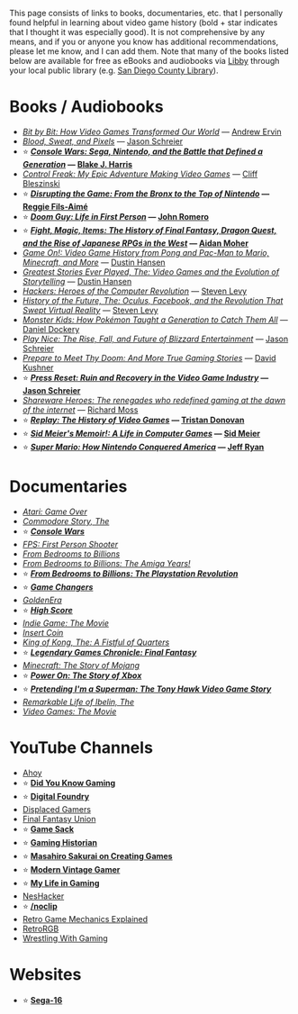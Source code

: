 This page consists of links to books, documentaries, etc. that I personally found helpful in learning about video game history (bold + star indicates that I thought it was especially good).
It is not comprehensive by any means, and if you or anyone you know has additional recommendations, please let me know, and I can add them.
Note that many of the books listed below are available for free as eBooks and audiobooks via [Libby](https://libbyapp.com/) through your local public library (e.g. [San Diego County Library](https://www.sdcl.org/faq/libby/)).

# Books / Audiobooks
* [*Bit by Bit: How Video Games Transformed Our World*](https://www.goodreads.com/book/show/32498160-bit-by-bit) — [Andrew Ervin](https://www.goodreads.com/author/show/3504538.Andrew_Ervin)
* [*Blood, Sweat, and Pixels*](https://www.goodreads.com/book/show/34376766-blood-sweat-and-pixels) — [Jason Schreier](https://www.goodreads.com/author/show/16222011.Jason_Schreier)
* ⭐ **[*Console Wars: Sega, Nintendo, and the Battle that Defined a Generation*](https://www.goodreads.com/book/show/18505802-console-wars) — [Blake J. Harris](https://www.goodreads.com/author/show/7307459.Blake_J_Harris)**
* [*Control Freak: My Epic Adventure Making Video Games*](https://www.goodreads.com/book/show/59364103-control-freak) — [Cliff Bleszinski](https://www.goodreads.com/author/show/5295108.Cliff_Bleszinski)
* ⭐ **[*Disrupting the Game: From the Bronx to the Top of Nintendo*](https://www.goodreads.com/book/show/58429316-disrupting-the-game) — [Reggie Fils-Aimé](https://www.goodreads.com/author/show/21618718.Reggie_Fils_Aim_)**
* ⭐ **[*Doom Guy: Life in First Person*](https://www.goodreads.com/book/show/60310722-doom-guy) — [John Romero](https://www.goodreads.com/author/show/945485.John_Romero)**
* ⭐ **[*Fight, Magic, Items: The History of Final Fantasy, Dragon Quest, and the Rise of Japanese RPGs in the West*](https://www.goodreads.com/book/show/60382857-fight-magic-items) — [Aidan Moher](https://www.goodreads.com/author/show/8121753.Aidan_Moher)**
* [*Game On!: Video Game History from Pong and Pac-Man to Mario, Minecraft, and More*](https://www.goodreads.com/book/show/29102835-game-on) — [Dustin Hansen](https://www.goodreads.com/author/show/14742049.Dustin_Hansen)
* [*Greatest Stories Ever Played, The: Video Games and the Evolution of Storytelling*](https://www.goodreads.com/book/show/56978095-the-greatest-stories-ever-played) — [Dustin Hansen](https://www.goodreads.com/author/show/14742049.Dustin_Hansen)
* [*Hackers: Heroes of the Computer Revolution*](https://www.goodreads.com/book/show/56829.Hackers) — [Steven Levy](https://www.goodreads.com/author/show/32131.Steven_Levy)
* [*History of the Future, The: Oculus, Facebook, and the Revolution That Swept Virtual Reality*](https://www.goodreads.com/book/show/34017056-the-history-of-the-future) — [Steven Levy](https://www.goodreads.com/author/show/32131.Steven_Levy)
* [*Monster Kids: How Pokémon Taught a Generation to Catch Them All*](https://www.goodreads.com/book/show/60324166-monster-kids) — [Daniel Dockery](https://www.goodreads.com/author/show/22210656.Daniel_Dockery)
* [*Play Nice: The Rise, Fall, and Future of Blizzard Entertainment*](https://www.goodreads.com/book/show/207567968-play-nice) — [Jason Schreier](https://www.goodreads.com/author/show/16222011.Jason_Schreier)
* [*Prepare to Meet Thy Doom: And More True Gaming Stories*](https://www.goodreads.com/book/show/27430491-prepare-to-meet-thy-doom) — [David Kushner](https://www.goodreads.com/author/show/65730.David_Kushner)
* ⭐ **[*Press Reset: Ruin and Recovery in the Video Game Industry*](https://www.goodreads.com/book/show/55277893-press-reset) — [Jason Schreier](https://www.goodreads.com/author/show/16222011.Jason_Schreier)**
* [*Shareware Heroes: The renegades who redefined gaming at the dawn of the internet*](https://www.goodreads.com/book/show/61272567-shareware-heroes) — [Richard Moss](https://www.goodreads.com/author/show/17823626.Richard_Moss)
* ⭐ **[*Replay: The History of Video Games*](https://www.goodreads.com/book/show/8343159-replay) — [Tristan Donovan](https://www.goodreads.com/author/show/4051429.Tristan_Donovan)**
* ⭐ **[*Sid Meier's Memoir!: A Life in Computer Games*](https://www.goodreads.com/book/show/50489373-sid-meier-s-memoir) — [Sid Meier](https://www.goodreads.com/author/show/5660350.Sid_Meier)**
* ⭐ **[*Super Mario: How Nintendo Conquered America*](https://www.goodreads.com/book/show/10660230-super-mario) — [Jeff Ryan](https://www.goodreads.com/author/show/6950052.Jeff_Ryan)**

# Documentaries
* [*Atari: Game Over*](https://www.imdb.com/title/tt3715406)
* [*Commodore Story, The*](https://www.imdb.com/title/tt6541512)
* ⭐ **[*Console Wars*](https://www.imdb.com/title/tt5215462)**
* [*FPS: First Person Shooter*](https://www.imdb.com/title/tt28681130)
* [*From Bedrooms to Billions*](https://www.imdb.com/title/tt2404567)
* [*From Bedrooms to Billions: The Amiga Years!*](https://www.imdb.com/title/tt4603210)
* ⭐ **[*From Bedrooms to Billions: The Playstation Revolution*](https://www.imdb.com/title/tt5843300)**
* ⭐ **[*Game Changers*](https://www.imdb.com/title/tt34238877)**
* [*GoldenEra*](https://www.imdb.com/title/tt11753760)
* ⭐ **[*High Score*](https://www.imdb.com/title/tt12759400)**
* [*Indie Game: The Movie*](https://www.imdb.com/title/tt1942884)
* [*Insert Coin*](https://www.imdb.com/title/tt11916218)
* [*King of Kong, The: A Fistful of Quarters*](https://www.imdb.com/title/tt0923752)
* ⭐ **[*Legendary Games Chronicle: Final Fantasy*](https://www3.nhk.or.jp/nhkworld/en/shows/final-fantasy)**
* [*Minecraft: The Story of Mojang*](https://www.imdb.com/title/tt2087878)
* ⭐ **[*Power On: The Story of Xbox*](https://www.imdb.com/title/tt16383352)**
* ⭐ **[*Pretending I'm a Superman: The Tony Hawk Video Game Story*](https://www.imdb.com/title/tt11698280)**
* [*Remarkable Life of Ibelin, The*](https://www.imdb.com/title/tt19811010)
* [*Video Games: The Movie*](https://www.imdb.com/title/tt3214002)

# YouTube Channels
* [Ahoy](https://www.youtube.com/@XboxAhoy)
* ⭐ **[Did You Know Gaming](https://www.youtube.com/@DidYouKnowGamin)**
* ⭐ **[Digital Foundry](https://www.youtube.com/@DigitalFoundry)**
* [Displaced Gamers](https://www.youtube.com/@DisplacedGamers)
* [Final Fantasy Union](https://www.youtube.com/@FinalFantasyUnion)
* ⭐ **[Game Sack](https://www.youtube.com/@GameSack)**
* ⭐ **[Gaming Historian](https://www.youtube.com/@GamingHistorian)**
* ⭐ **[Masahiro Sakurai on Creating Games](https://www.youtube.com/@sora_sakurai_en)**
* ⭐ **[Modern Vintage Gamer](https://www.youtube.com/@ModernVintageGamer)**
* ⭐ **[My Life in Gaming](https://www.youtube.com/c/mylifeingaming)**
* [NesHacker](https://www.youtube.com/@NesHacker)
* ⭐ **[/noclip](https://www.youtube.com/@NoclipDocs)**
* [Retro Game Mechanics Explained](https://www.youtube.com/@RGMechEx)
* [RetroRGB](https://www.youtube.com/@RetroRGB)
* [Wrestling With Gaming](https://www.youtube.com/@WrestlingWithGaming)

# Websites
* ⭐ **[Sega-16](https://www.sega-16.com)**
